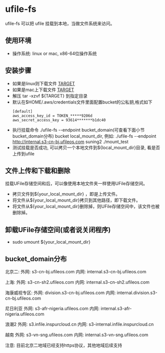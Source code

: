 # ufile-fs
ufile-fs 可以把 ufile 挂载到本地，当做文件系统来访问。

## 使用环境
* 操作系统: linux or mac, x86-64位操作系统

## 安装步骤
* 如果是linux则下载文件 [TARGET](https://github.com/ufilesdk-dev/ufile-fs/releases/download/v0.21.0/ufile-fs-linux.tar.gz)
* 如果是mac上下载文件 [TARGET](https://github.com/ufilesdk-dev/ufile-fs/releases/download/v0.21.0/ufile-fs-mac.tar.gz)
* 解压 tar -xzvf ${TARGET} 到指定目录
* 默认在$HOME/.aws/credentials文件里面配置bucket的公私钥,格式如下
  ```
  [default]
  aws_access_key_id = TOKEN_*****9206d
  aws_secret_access_key = 93614*******b1dc40
  ```
* 执行挂载命令 ./ufile-fs  --endpoint bucket_domain(可查看下面小节bucket_domain分布) bucket local_mount_dir, 例如: ./ufile-fs  --endpoint http://internal.s3-cn-bj.ufileos.com suning2  ./mount_test
* 测试挂载是否成功, 可以拷贝一个本地文件到${local_mount_dir}目录, 看是否上传到ufile

## 文件上传和下载和删除
 挂载UFile存储空间和后，可以像使用本地文件夹一样使用UFile存储空间。
* 拷贝文件到${your_local_mount_dir} ，即是上传文件。
* 将文件从${your_local_mount_dir}拷贝到其他路径，即下载文件。
* 将文件从${your_local_mount_dir}删除掉，则UFile存储空间中，该文件也被删除掉。

## 卸载UFile存储空间(或者说关闭程序)
* sudo umount ${your_local_mount_dir}

## bucket_domain分布
北京二:
外网: s3-cn-bj.ufileos.com
内网: internal.s3-cn-bj.ufileos.com

上海:
外网: s3-cn-sh2.ufileos.com
内网: internal.s3-cn-sh2.ufileos.com

海康威视专区:
外网: division.s3-cn-bj.ufileos.com
内网: internal.division.s3-cn-bj.ufileos.com

尼日利亚
外网: s3-afr-nigeria.ufileos.com
内网: internal.s3-afr-nigeria.ufileos.com

浪潮2
外网: s3.infile.inspurcloud.cn
内网: s3-internal.infile.inspurcloud.cn

越南
外网: s3-vn-sng.ufileos.com
内网: internal.s3-vn-sng.ufileos.com

注意: 目前北京二地域已经支持https协议，其他地域后续支持
